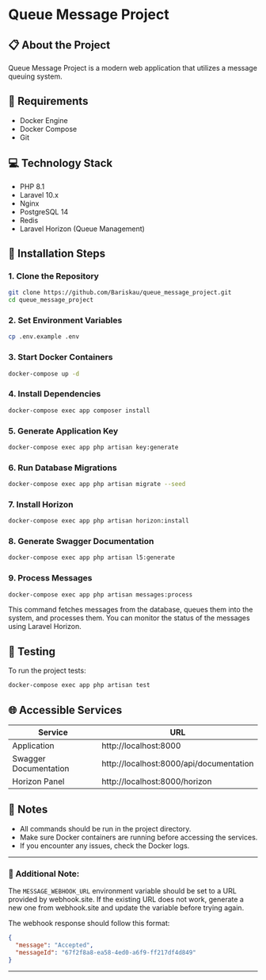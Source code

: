 # Queue Message Project

## 📋 About the Project
Queue Message Project is a modern web application that utilizes a message queuing system.

## 🔧 Requirements
- Docker Engine
- Docker Compose
- Git

## 💻 Technology Stack
- PHP 8.1
- Laravel 10.x
- Nginx
- PostgreSQL 14
- Redis
- Laravel Horizon (Queue Management)

## 🚀 Installation Steps

### 1. Clone the Repository
```bash
git clone https://github.com/Bariskau/queue_message_project.git
cd queue_message_project
```

### 2. Set Environment Variables
```bash
cp .env.example .env
```

### 3. Start Docker Containers
```bash
docker-compose up -d
```

### 4. Install Dependencies
```bash
docker-compose exec app composer install
```

### 5. Generate Application Key
```bash
docker-compose exec app php artisan key:generate
```

### 6. Run Database Migrations
```bash
docker-compose exec app php artisan migrate --seed
```

### 7. Install Horizon
```bash
docker-compose exec app php artisan horizon:install
```

### 8. Generate Swagger Documentation
```bash
docker-compose exec app php artisan l5:generate
```

### 9. Process Messages
```bash
docker-compose exec app php artisan messages:process
```
This command fetches messages from the database, queues them into the system, and processes them. You can monitor the status of the messages using Laravel Horizon.

## 🧪 Testing
To run the project tests:
```bash
docker-compose exec app php artisan test
```

## 🌐 Accessible Services

| Service | URL |
|---------|-----|
| Application | http://localhost:8000 |
| Swagger Documentation | http://localhost:8000/api/documentation |
| Horizon Panel | http://localhost:8000/horizon |

## 📝 Notes
- All commands should be run in the project directory.
- Make sure Docker containers are running before accessing the services.
- If you encounter any issues, check the Docker logs.

---

### 🔔 Additional Note:
The `MESSAGE_WEBHOOK_URL` environment variable should be set to a URL provided by webhook.site. If the existing URL does not work, generate a new one from webhook.site and update the variable before trying again.

The webhook response should follow this format:

```json
{
  "message": "Accepted",
  "messageId": "67f2f8a8-ea58-4ed0-a6f9-ff217df4d849"
}
```

---
